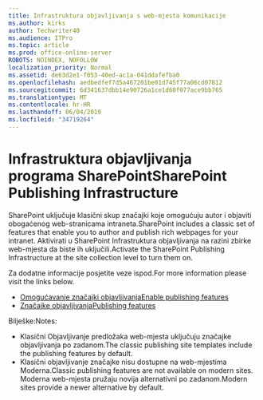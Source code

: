 ```yaml
---
title: Infrastruktura objavljivanja s web-mjesta komunikacije
ms.author: kirks
author: Techwriter40
ms.audience: ITPro
ms.topic: article
ms.prod: office-online-server
ROBOTS: NOINDEX, NOFOLLOW
localization_priority: Normal
ms.assetid: de63d2e1-f053-40ed-ac1a-041ddafefba0
ms.openlocfilehash: aedbedfef7d5a467201be01d745f77a06cd07812
ms.sourcegitcommit: 6d341637dbb14e90726a1ce1d68f077ace9bb765
ms.translationtype: MT
ms.contentlocale: hr-HR
ms.lasthandoff: 06/04/2019
ms.locfileid: "34719264"
---
```

# <a name="sharepoint-publishing-infrastructure"></a><span data-ttu-id="9c939-102">Infrastruktura objavljivanja programa SharePoint</span><span class="sxs-lookup"><span data-stu-id="9c939-102">SharePoint Publishing Infrastructure</span></span>


<p><span data-ttu-id="9c939-103">SharePoint uključuje klasični skup značajki koje omogućuju autor i objaviti obogaćenog web-stranicama intraneta.</span><span class="sxs-lookup"><span data-stu-id="9c939-103">SharePoint includes a classic set of features that enable you to author and publish rich webpages for your intranet.</span></span> <span data-ttu-id="9c939-104">Aktivirati u SharePoint Infrastruktura objavljivanja na razini zbirke web-mjesta da biste ih uključili.</span><span class="sxs-lookup"><span data-stu-id="9c939-104">Activate the SharePoint Publishing Infrastructure at the site collection level to turn them on.</span></span></p>  <p><span data-ttu-id="9c939-105">Za dodatne informacije posjetite veze ispod.</span><span class="sxs-lookup"><span data-stu-id="9c939-105">For more information please visit the links below.</span></span></p>  <ul>  <li><span data-ttu-id="9c939-106"><a href="https://support.office.com/en-us/article/Enable-publishing-features-479677A6-8B33-4AC7-907D-071C1C7E4518">Omogućavanje značajki objavljivanja</a></span><span class="sxs-lookup"><span data-stu-id="9c939-106"><a href="https://support.office.com/en-us/article/Enable-publishing-features-479677A6-8B33-4AC7-907D-071C1C7E4518">Enable publishing features</a></span></span></li>  <li><span data-ttu-id="9c939-107"><a href="https://support.office.com/en-us/article/Features-enabled-in-a-SharePoint-Online-publishing-site-3AB3810C-3C2C-4361-9D0E-0CBE666EA0B0?wt.mc_id=O365_Portal_MMaven#__toc336865553">Značajke objavljivanja</a></span><span class="sxs-lookup"><span data-stu-id="9c939-107"><a href="https://support.office.com/en-us/article/Features-enabled-in-a-SharePoint-Online-publishing-site-3AB3810C-3C2C-4361-9D0E-0CBE666EA0B0?wt.mc_id=O365_Portal_MMaven#__toc336865553">Publishing features</a></span></span></li>  </ul>  <p><span data-ttu-id="9c939-108">Bilješke:</span><span class="sxs-lookup"><span data-stu-id="9c939-108">Notes:</span></span></p>  <ul>  <li><span data-ttu-id="9c939-109">Klasični Objavljivanje predložaka web-mjesta uključuju značajke objavljivanja po zadanom.</span><span class="sxs-lookup"><span data-stu-id="9c939-109">The classic publishing site templates include the publishing features by default.</span></span></li>  <li><span data-ttu-id="9c939-110">Klasični objavljivanje značajke nisu dostupne na web-mjestima Moderna.</span><span class="sxs-lookup"><span data-stu-id="9c939-110">Classic publishing features are not available on modern sites.</span></span> <span data-ttu-id="9c939-111">Moderna web-mjesta pružaju novija alternativni po zadanom.</span><span class="sxs-lookup"><span data-stu-id="9c939-111">Modern sites provide a newer alternative by default.</span></span></li>  </ul>

